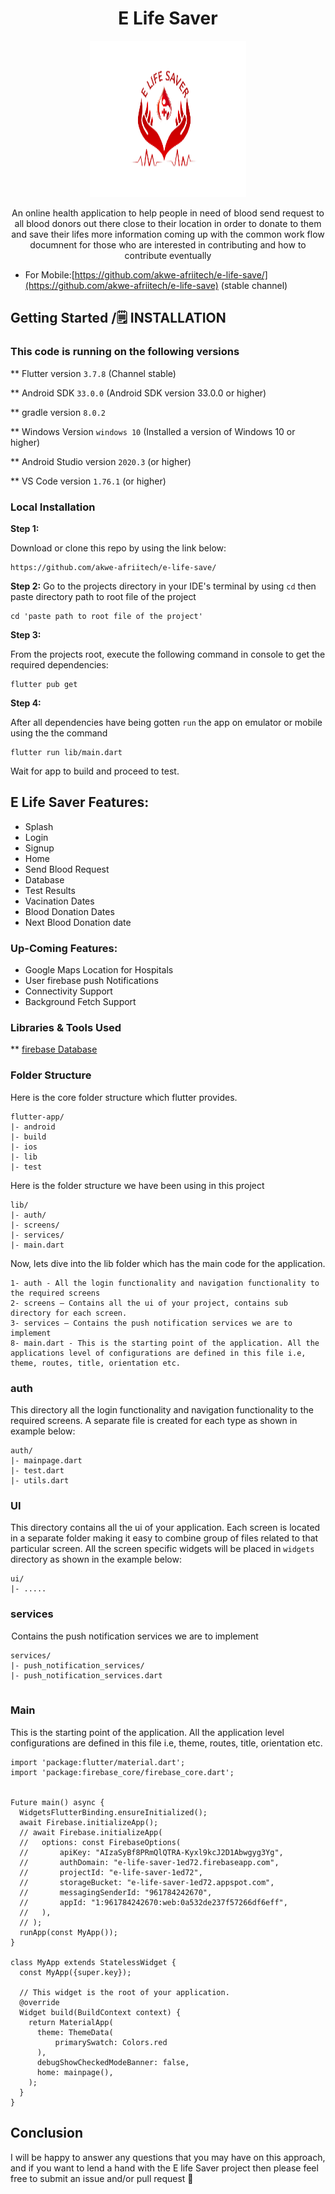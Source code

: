 <div align='center'>
    <h1><b></b> E Life Saver</h1>
    <img src='https://github.com/akwe-afriitech/e-life-save/blob/main/assets/logo.png' width='250' height='250' />
    <p>An online health application to help people in need of blood send request to all blood donors out there close to their location in order to donate to them and save their lifes 
more information coming up with the common work flow documnent for those who are interested in contributing and how to contribute eventually
</p>

</div>

* For Mobile:[https://github.com/akwe-afriitech/e-life-save/](https://github.com/akwe-afriitech/e-life-save) (stable channel)


## Getting Started /🗒️ **INSTALLATION**


### This code is running on the following versions

** Flutter version `3.7.8` (Channel stable)

** Android SDK `33.0.0` (Android SDK version 33.0.0 or higher)

** gradle version `8.0.2`

** Windows Version `windows 10` (Installed a version of Windows 10 or higher)

** Android Studio version `2020.3`  (or higher)

** VS Code version `1.76.1` (or higher)


### Local Installation 

**Step 1:**

Download or clone this repo by using the link below:

```
https://github.com/akwe-afriitech/e-life-save/
```

**Step 2:**
Go to the projects directory in your IDE's terminal by using `cd` then paste directory path to root file of the project

```
cd 'paste path to root file of the project'
```


**Step 3:**

From the projects root, execute the following command in console to get the required dependencies: 

```
flutter pub get 
```

**Step 4:**

After all dependencies have being gotten `run` the app on emulator or mobile using the the command 

```
flutter run lib/main.dart
```
Wait for app to build and proceed to test.



## E Life Saver Features:

* Splash
* Login
* Signup
* Home
* Send Blood Request
* Database
* Test Results
* Vacination Dates
* Blood Donation Dates
* Next Blood Donation date


### Up-Coming Features:

* Google Maps Location for Hospitals
* User firebase push Notifications
* Connectivity Support
* Background Fetch Support

### Libraries & Tools Used

** [firebase Database](firebase.com)


### Folder Structure
Here is the core folder structure which flutter provides.

```
flutter-app/
|- android
|- build
|- ios
|- lib
|- test
```

Here is the folder structure we have been using in this project

```
lib/
|- auth/
|- screens/
|- services/
|- main.dart

```

Now, lets dive into the lib folder which has the main code for the application.

```
1- auth - All the login functionality and navigation functionality to the required screens
2- screens — Contains all the ui of your project, contains sub directory for each screen.
3- services — Contains the push notification services we are to implement
8- main.dart - This is the starting point of the application. All the applications level of configurations are defined in this file i.e, theme, routes, title, orientation etc.
```

### auth

This directory all the login functionality and navigation functionality to the required screens. A separate file is created for each type as shown in example below:

```
auth/
|- mainpage.dart
|- test.dart
|- utils.dart
```

### UI

This directory contains all the ui of your application. Each screen is located in a separate folder making it easy to combine group of files related to that particular screen. All the screen specific widgets will be placed in `widgets` directory as shown in the example below:

```
ui/
|- .....

```

### services
 Contains the push notification services we are to implement

```
services/
|- push_notification_services/
|- push_notification_services.dart
 
```

### Main

This is the starting point of the application. All the application level configurations are defined in this file i.e, theme, routes, title, orientation etc.

```import 'package:e_life_saver/auth/mainpage.dart';
import 'package:flutter/material.dart';
import 'package:firebase_core/firebase_core.dart';


Future main() async {
  WidgetsFlutterBinding.ensureInitialized();
  await Firebase.initializeApp();
  // await Firebase.initializeApp(
  //   options: const FirebaseOptions(
  //       apiKey: "AIzaSyBf8PRmQlQTRA-Kyxl9kcJ2D1Abwgyg3Yg",
  //       authDomain: "e-life-saver-1ed72.firebaseapp.com",
  //       projectId: "e-life-saver-1ed72",
  //       storageBucket: "e-life-saver-1ed72.appspot.com",
  //       messagingSenderId: "961784242670",
  //       appId: "1:961784242670:web:0a532de237f57266df6eff",
  //   ),
  // );
  runApp(const MyApp());
}

class MyApp extends StatelessWidget {
  const MyApp({super.key});

  // This widget is the root of your application.
  @override
  Widget build(BuildContext context) {
    return MaterialApp(
      theme: ThemeData(
          primarySwatch: Colors.red
      ),
      debugShowCheckedModeBanner: false,
      home: mainpage(),
    );
  }
}
```



## Conclusion

I will be happy to answer any questions that you may have on this approach, and if you want to lend a hand with the E life Saver project then please feel free to submit an issue and/or pull request 🙂


